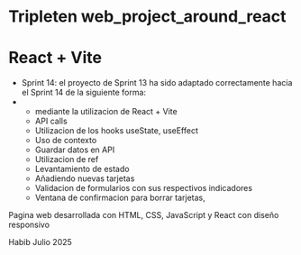 # Tripleten web_project_around_react


# React + Vite

- Sprint 14: el proyecto de Sprint 13 ha sido adaptado correctamente hacia el Sprint 14 de la siguiente forma:
- * mediante la utilizacion de React + Vite
  * API calls
  * Utilizacion de los hooks useState, useEffect 
  * Uso de contexto
  * Guardar datos en API
  * Utilizacion de ref
  * Levantamiento de estado
  * Añadiendo nuevas tarjetas 
  * Validacion de formularios con sus respectivos indicadores 
  * Ventana de confirmacion para borrar tarjetas,



Pagina web desarrollada con HTML, CSS, JavaScript y React con diseño responsivo

Habib Julio
2025